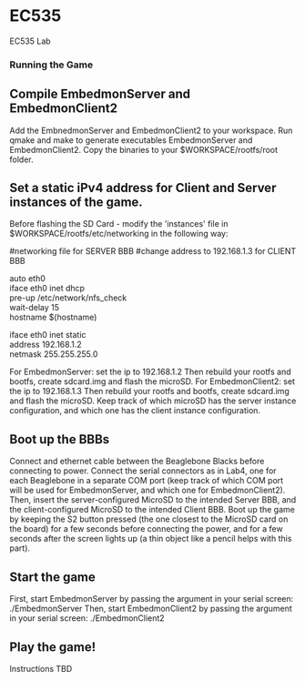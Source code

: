 # EC535
EC535 Lab

### Running the Game

## Compile EmbedmonServer and EmbedmonClient2
Add the EmbnedmonServer and EmbedmonClient2 to your workspace. 
Run qmake and make to generate executables EmbedmonServer and EmbedmonClient2. 
Copy the binaries to your $WORKSPACE/rootfs/root folder. 
## Set a static iPv4 address for Client and Server instances of the game. 
Before flashing the SD Card - modify the 'instances' file in $WORKSPACE/rootfs/etc/networking in the following way:

#networking file for SERVER BBB
#change address to 192.168.1.3 for CLIENT BBB

auto eth0  
iface eth0 inet dhcp  
  pre-up /etc/network/nfs_check  
  wait-delay 15  
  hostname $(hostname)  
  
iface eth0 inet static  
  address 192.168.1.2    
  netmask 255.255.255.0  

For EmbedmonServer: set the ip to 192.168.1.2
Then rebuild your rootfs and bootfs, create sdcard.img and flash the microSD.
For EmbedmonClient2: set the ip to 192.168.1.3
Then rebuild your rootfs and bootfs, create sdcard.img and flash the microSD.
Keep track of which microSD has the server instance configuration, and which one has the client instance configuration.

## Boot up the BBBs
Connect and ethernet cable between the Beaglebone Blacks before connecting to power. Connect the serial connectors as in Lab4,
one for each Beaglebone in a separate COM port (keep track of which COM port will be used for EmbedmonServer, and which one for
EmbedmonClient2).
Then, insert the server-configured MicroSD to the intended Server BBB, and the client-configured MicroSD to the intended Client BBB. 
Boot up the game by keeping the S2 button pressed (the one closest to the MicroSD card on the board) for a few seconds before connecting
the power, and for a few seconds after the screen lights up (a thin object like a pencil helps with this part). 

## Start the game
First, start EmbedmonServer by passing the argument in your serial screen: ./EmbedmonServer
Then, start EmbedmonClient2 by passing the argument in your serial screen: ./EmbedmonClient2

## Play the game!
Instructions TBD

